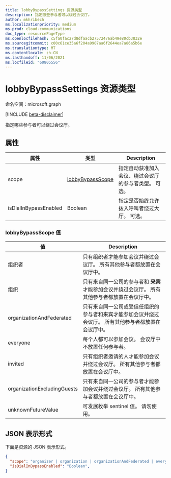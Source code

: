 ```yaml
---
title: lobbyBypassSettings 资源类型
description: 指定哪些参与者可以绕过会议厅。
author: mkhribech
ms.localizationpriority: medium
ms.prod: cloud-communications
doc_type: resourcePageType
ms.openlocfilehash: c5fa0fac27d8dfaacb27572476ab49e80cb3832e
ms.sourcegitcommit: c00c61ce35a6f204a9907aa6f2644ea7a86a5b6e
ms.translationtype: MT
ms.contentlocale: zh-CN
ms.lasthandoff: 11/06/2021
ms.locfileid: "60805556"
---
```

# <a name="lobbybypasssettings-resource-type"></a>lobbyBypassSettings 资源类型

命名空间：microsoft.graph

[!INCLUDE [beta-disclaimer](../../includes/beta-disclaimer.md)]

指定哪些参与者可以绕过会议厅。

## <a name="properties"></a>属性

| 属性              | 类型    | Description                                                         |
| --------------------- | ------- | ------------------------------------------------------------------- |
| scope                 | [lobbyBypassScope](#lobbybypassscope-values)  | 指定自动获准加入会议、绕过会议厅的参与者类型。 可选。|
| isDialInBypassEnabled | Boolean | 指定是否始终允许拨入呼叫者绕过大厅。 可选。 |

### <a name="lobbybypassscope-values"></a>lobbyBypassScope 值

| 值                    | Description     |
| ------------------------ | --------------------------------------------------- |
| 组织者 | 只有组织者才能参加会议并绕过会议厅。 所有其他参与者都放置在会议厅中。 |
| 组织 | 只有来自同一公司的参与者和 **来宾** 才能参加会议并绕过会议厅。 所有其他参与者都放置在会议厅中。 |
| organizationAndFederated | 只有来自同一公司或受信任组织的参与者和来宾才能参加会议并绕过会议厅。 所有其他参与者都放置在会议厅中。 |
| everyone | 每个人都可以参加会议。 会议厅中不放置任何参与者。 |
| invited | 只有组织者邀请的人才能参加会议并绕过会议厅。 所有其他参与者都放置在会议厅中。 |
| organizationExcludingGuests |  只有来自同一公司的参与者才能参加会议并绕过会议厅。 所有其他参与者都放置在会议厅中。 |
| unknownFutureValue | 可发展枚举 sentinel 值。 请勿使用。 |

## <a name="json-representation"></a>JSON 表示形式

下面是资源的 JSON 表示形式。

<!-- {
  "blockType": "resource",
  "optionalProperties": [],
  "@odata.type": "microsoft.graph.lobbyBypassSettings"
}-->
```json
{
  "scope": "organizer | organization | organizationAndFederated | everyone | unknownFutureValue",
  "isDialInBypassEnabled": "Boolean",
}
```

<!-- uuid: 8fcb5dbc-d5aa-4681-8e31-b001d5168d79
2015-10-25 14:57:30 UTC -->
<!--
{
  "type": "#page.annotation",
  "description": "lobbyBypassSettings resource",
  "keywords": "",
  "section": "documentation",
  "tocPath": "",
  "suppressions": []
}
-->
